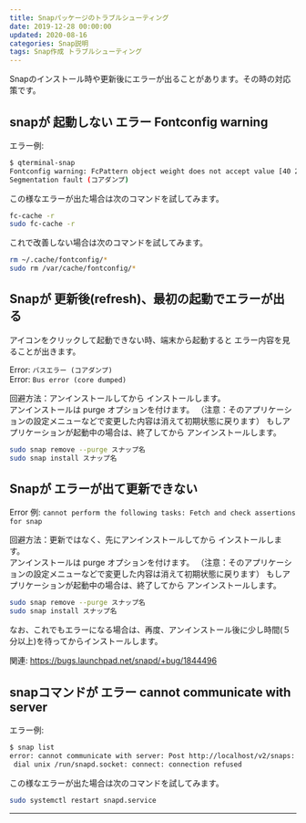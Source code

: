 ```yaml
---
title: Snapパッケージのトラブルシューティング
date: 2019-12-28 00:00:00
updated: 2020-08-16
categories: Snap説明
tags: Snap作成 トラブルシューティング
---
```


Snapのインストール時や更新後にエラーが出ることがあります。その時の対応策です。

## snapが 起動しない エラー Fontconfig warning

エラー例:  
```bash
$ qterminal-snap
Fontconfig warning: FcPattern object weight does not accept value [40 210)
Segmentation fault (コアダンプ)
```

この様なエラーが出た場合は次のコマンドを試してみます。  
```bash
fc-cache -r
sudo fc-cache -r
```

これで改善しない場合は次のコマンドを試してみます。  
```bash
rm ~/.cache/fontconfig/*
sudo rm /var/cache/fontconfig/*
```

## Snapが 更新後(refresh)、最初の起動でエラーが出る

アイコンをクリックして起動できない時、端末から起動すると エラー内容を見ることが出きます。

Error: `バスエラー (コアダンプ)`  
Error: `Bus error (core dumped)`

回避方法：アンインストールしてから インストールします。  
アンインストールは purge オプションを付けます。
（注意：そのアプリケーションの設定メニューなどで変更した内容は消えて初期状態に戻ります）
もしアプリケーションが起動中の場合は、終了してから アンインストールします。

```bash
sudo snap remove --purge スナップ名
sudo snap install スナップ名
```

## Snapが エラーが出て更新できない

Error 例: `cannot perform the following tasks: Fetch and check assertions for snap`

回避方法：更新ではなく、先にアンインストールしてから インストールします。  
アンインストールは purge オプションを付けます。
（注意：そのアプリケーションの設定メニューなどで変更した内容は消えて初期状態に戻ります）
もしアプリケーションが起動中の場合は、終了してから アンインストールします。

```bash
sudo snap remove --purge スナップ名
sudo snap install スナップ名
```

なお、これでもエラーになる場合は、再度、アンインストール後に少し時間(５分以上)を待ってからインストールします。

関連: <https://bugs.launchpad.net/snapd/+bug/1844496>  

## snapコマンドが エラー cannot communicate with server

エラー例:  
```bash
$ snap list
error: cannot communicate with server: Post http://localhost/v2/snaps:
 dial unix /run/snapd.socket: connect: connection refused
```

この様なエラーが出た場合は次のコマンドを試してみます。  
```bash
sudo systemctl restart snapd.service
```

***
